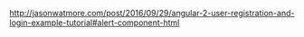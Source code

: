 http://jasonwatmore.com/post/2016/09/29/angular-2-user-registration-and-login-example-tutorial#alert-component-html